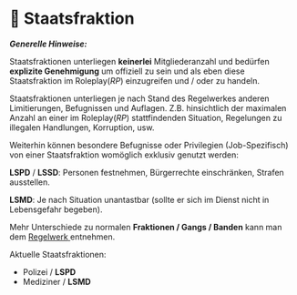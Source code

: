 # 📘 Staatsfraktion

_**Generelle Hinweise:**_

Staatsfraktionen unterliegen **keinerlei** Mitgliederanzahl und bedürfen **explizite Genehmigung** um offiziell zu sein und als eben diese Staatsfraktion im Roleplay(_RP_) einzugreifen und / oder zu handeln.

Staatsfraktionen unterliegen je nach Stand des Regelwerkes anderen Limitierungen, Befugnissen und Auflagen. Z.B. hinsichtlich der maximalen Anzahl an einer im Roleplay(_RP_) stattfindenden Situation, Regelungen zu illegalen Handlungen, Korruption, usw.

Weiterhin können besondere Befugnisse oder Privilegien (Job-Spezifisch) von einer Staatsfraktion womöglich exklusiv genutzt werden:

**LSPD** / **LSSD**: Personen festnehmen, Bürgerrechte einschränken, Strafen ausstellen.

**LSMD**: Je nach Situation unantastbar (sollte er sich im Dienst nicht in Lebensgefahr begeben).

Mehr Unterschiede zu normalen **Fraktionen / Gangs / Banden** kann man dem [Regelwerk](https://distrikt.gg/regeln/)[ ](README/)entnehmen.

Aktuelle Staatsfraktionen:

* Polizei / **LSPD**
* Mediziner / **LSMD**
